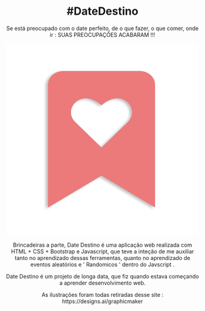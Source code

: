 <h1 align="center">#DateDestino</h1>

<p align="center">Se está preocupado com o date perfeito, de o que fazer, o que comer, onde ir : SUAS PREOCUPAÇÕES ACABARAM !!!</p>

![alt text](https://github.com/bolodissenoura/DateDestino/blob/master/assets/images/DateImg/DateLogo.png)

<p align="center">Brincadeiras a parte, Date Destino é uma aplicação web realizada com HTML + CSS + Bootstrap e Javascript, que teve a 
inteção de me auxiliar tanto no aprendizado dessas ferramentas, quanto no aprendizado de eventos aleatórios e ' Randomicos ' dentro do Javscript .
</p>

<p align="center">Date Destino é um projeto de longa data, que fiz quando estava começando a aprender desenvolvimento web.</p>

<p align="center">As ilustrações foram todas retiradas desse site : <a> https://designs.ai/graphicmaker <a/> </p>

